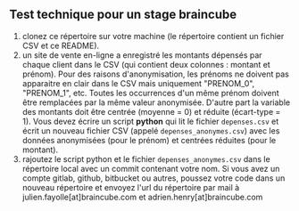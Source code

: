 ## Test technique pour un stage braincube

1. clonez ce répertoire sur votre machine (le répertoire contient un fichier CSV et ce README).
2. un site de vente en-ligne a enregistré les montants dépensés par chaque client dans le CSV (qui contient deux colonnes : montant et prénom). Pour des raisons d'anonymisation, les prénoms ne doivent pas apparaitre en clair dans le CSV mais uniquement "PRENOM_0", "PRENOM_1", etc. Toutes les occurrences d'un même prénom doivent être remplacées par la même valeur anonymisée. D'autre part la variable des montants doit être centrée (moyenne = 0) et réduite (écart-type = 1). Vous devez écrire un script **python** qui lit le fichier `depenses.csv` et écrit un nouveau fichier CSV (appelé `depenses_anonymes.csv`) avec les données anonymisées (pour le prénom) et centrées réduites (pour le montant).
3. rajoutez le script python et le fichier `depenses_anonymes.csv` dans le répertoire local avec un commit contenant votre nom. Si vous avez un compte gitlab, github, bitbucket ou autres, poussez votre code dans un nouveau répertoire et envoyez l'url du répertoire par mail à julien.fayolle[at]braincube.com et adrien.henry[at]braincube.com
